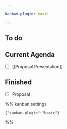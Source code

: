 ```yaml
---

kanban-plugin: basic

---
```


## To do



## Current Agenda

- [ ] [[Proposal Presentation]]


## Finished

- [ ] Proposal




%% kanban:settings
```
{"kanban-plugin":"basic"}
```
%%